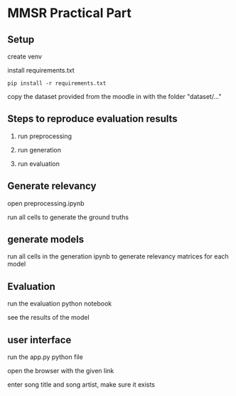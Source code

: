 # MMSR Practical Part

## Setup

create venv

install requirements.txt

```shell
pip install -r requirements.txt
```

copy the dataset provided from the moodle in with the folder "dataset/..."

## Steps to reproduce evaluation results

1. run preprocessing

2. run generation

3. run evaluation

## Generate relevancy

open preprocessing.ipynb

run all cells to generate the ground truths

## generate models

run all cells in the generation ipynb to generate relevancy matrices for each model

## Evaluation

run the evaluation python notebook

see the results of the model

## user interface

run the app.py python file

open the browser with the given link

enter song title and song artist, make sure it exists

